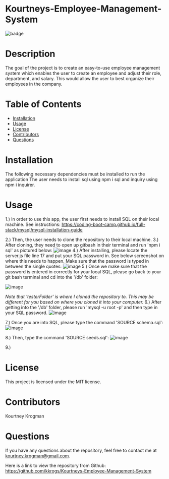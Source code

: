 # Kourtneys-Employee-Management-System
 ![badge](https://img.shields.io/badge/License-MIT-brightgreen)

# Description
The goal of the project is to create an easy-to-use employee management system which enables the user to create an employee and adjust their role, department, and salary. This would allow the user to best organize their employees in the company.
# Table of Contents
* [Installation](#installation)
* [Usage](#usage)
* [License](#license)
* [Contributors](#contributors)
* [Questions](#questions)
# Installation
The following necessary dependencies must be installed to run the application The user needs to install sql using npm i sql and inquiry using npm i inquirer.
# Usage
1.) In order to use this app, the user first needs to install SQL on their local machine. See instructions:
https://coding-boot-camp.github.io/full-stack/mysql/mysql-installation-guide

2.) Then, the user needs to clone the repository to their local machine. 
3.) After cloning, they need to open up gitbash in their terminal and run 'npm i sql' as pictured below:
![image](https://user-images.githubusercontent.com/95041311/159190260-b68797f5-726f-4ebd-ae07-aac12f88a9e9.png)
4.) After installing, please locate the server.js file line 17 and put your SQL password in. See below screenshot on where this needs to happen. Make sure that the password is typed in between the single quotes:
![image](https://user-images.githubusercontent.com/95041311/159190392-f21b199f-8769-4ef3-b9bc-38346b96fffc.png)
5.) Once we make sure that the password is entered in correctly for your local SQL, please go back to your git bash terminal and cd into the '/db' folder:

![image](https://user-images.githubusercontent.com/95041311/159190481-fcd49e17-97ac-4997-a109-456e785cd6de.png)

*Note that 'testerFolder' is where I cloned the repository to. This may be different for you based on where you cloned it into your computer.*
6.) After getting into the '/db' folder, please run 'mysql -u root -p' and then type in your SQL password.
![image](https://user-images.githubusercontent.com/95041311/159190563-814ba405-c0b1-42b0-98e2-42d0325995da.png)

7.) Once you are into SQL, please type the command 'SOURCE schema.sql':
![image](https://user-images.githubusercontent.com/95041311/159190594-31eaaf5a-3a1e-4094-a589-34dd3c32546c.png)

8.) Then, type the command 'SOURCE seeds.sql':
![image](https://user-images.githubusercontent.com/95041311/159190616-f549940d-52c4-4098-a0d8-29d37643351b.png)

9.)


# License
This project is licensed under the MIT license.


# Contributors
 Kourtney Krogman
# Questions
If you have any questions about the repository, feel free to contact me at kourtney.krogman@gmail.com.

Here is a link to view the repository from Github:
https://github.com/kkrogs/Kourtneys-Employee-Management-System
